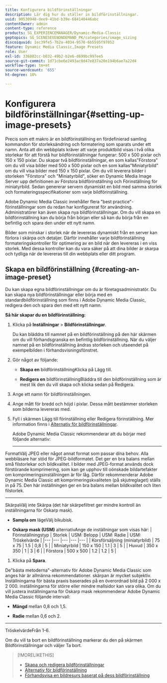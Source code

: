 ```yaml
---
title: Konfigurera bildförinställningar
description: Lär dig hur du ställer in bildförinställningar.
uuid: 90530948-dee9-41bd-b39e-684140446abc
contentOwner: admin
content-type: reference
products: SG_EXPERIENCEMANAGER/Dynamic-Media-Classic
geptopics: SG_SCENESEVENONDEMAND_PK/categories/image_sizing
discoiquuid: 1ec39fe5-7b2a-4034-9570-6b5595f97052
feature: Dynamic Media Classic,Image Presets
role: User
exl-id: 336802cc-b032-49b2-b2e6-d699bc997ee5
source-git-commit: 1d71cbe6e2493ac8d47e837a20e194b6ae7a22d4
workflow-type: tm+mt
source-wordcount: '655'
ht-degree: 10%

---
```


# Konfigurera bildförinställningar{#setting-up-image-presets}

Precis som ett makro är en bildförinställning en fördefinierad samling kommandon för storleksändring och formatering som sparats under ett namn. Anta att din webbplats kräver att varje produktbild visas i två olika storlekar för att förstå hur bildförinställningar fungerar: 500 x 500 pixlar och 150 x 150 pixlar. Du skapar två bildförinställningar, en som kallas&quot;Förstora&quot; om du vill visa bilder med 500 x 500 pixlar och en som kallas&quot;Miniatyrbild&quot; om du vill visa bilder med 150 x 150 pixlar. Om du vill leverera bilder i storleken &quot;Förstora&quot; och &quot;Miniatyrbild&quot;, söker en Dynamic Media Image Server upp definitionen av Förstora bildförinställning och Förinställning för miniatyrbild. Sedan genererar servern dynamiskt en bild med samma storlek och formateringsspecifikationer som varje bildförinställning.

Adobe Dynamic Media Classic innehåller flera &quot;best practice&quot;-förinställningar som du redan har konfigurerat för användning. Administratörer kan även skapa nya bildförinställningar. Om du vill skapa en bildförinställning kan du börja från början eller så kan du börja från en befintlig och spara den under ett nytt namn.

Bilder som minskar i storlek när de levereras dynamiskt från en server kan förlora i skärpa och detaljer. Därför innehåller varje bildförinställning formateringskontroller för optimering av en bild när den levereras i en viss storlek. Med dessa kontroller kan du vara säker på att dina bilder är skarpa och tydliga när de levereras till din webbplats eller ditt program.

## Skapa en bildförinställning {#creating-an-image-preset}

Du kan skapa egna bildförinställningar om du är företagsadministratör. Du kan skapa nya bildförinställningar eller börja med en standardbildförinställning som finns i Adobe Dynamic Media Classic, redigera den och spara den med ett nytt namn.

**Så här skapar du en bildförinställning:**

1. Klicka på **Inställningar** > **Bildförinställningar**.

   Du kan bläddra till namnet på en bildförinställning på den här skärmen om du vill förhandsgranska en befintlig bildförinställning. När du väljer namnet på en bildförinställning ändras storleken och utseendet på exempelbilden i förhandsvisningsfönstret.

1. Gör något av följande:

   * **Skapa en**
bildförinställningKlicka på Lägg till.

   * **Redigera en**
bildförinställningBläddra till den bildförinställning som är mest lik den du vill skapa och klicka sedan på Redigera.

1. Ange ett namn för bildförinställningen.
1. Ange mått för bredd och höjd i pixlar. Dessa mått bestämmer storleken som bilderna levereras med.
1. Fyll i skärmen Lägg till förinställning eller Redigera förinställning. Mer information finns i [Alternativ för bildförinställningar](application-setup.md#image_preset_options).

   Adobe Dynamic Media Classic rekommenderar att du börjar med följande alternativ:

   * ****
FormatVälj JPEG eller något annat format som passar dina behov. Alla webbläsare har stöd för JPEG-bildformatet. Det ger en bra balans mellan små filstorlekar och bildkvalitet. I bilder med JPEG-format används dock förstörande komprimering, som kan ge upphov till oönskade bildartefakter om komprimeringsinställningen är för låg. Därför rekommenderar Adobe Dynamic Media Classic att komprimeringskvaliteten (på skjutreglaget) ställs in på 75. Den här inställningen ger en bra balans mellan bildkvalitet och liten filstorlek.

   * ****
SkärpaVälj inte Skärpa (det här skärpefiltret ger mindre kontroll än inställningarna för Oskarp mask).

   * **Sampla om**
lägeVälj bikubisk.

   * **Oskarp mask (USM)**
alternativAnge de inställningar som visas här:
   | Förinställningstyp | Storlek | USM: Belopp | USM: Radie | USM: Tröskelvärde |
   |--- |--- |--- |--- |--- |
   | Korsförsäljning (miniatyrbild) | 75 x 75 | 1.5 | 0,8 | 5 |
   | Miniatyrbild | 150 x 150 | 1.1 | 3 | 5 |
   | Huvud | 350 x 350 | 1 | 3 | 6 |
   | Förstora | 500 x 500 | 1.2 | 1.2 | 5 |

1. Klicka på **Spara**.

De&quot;bästa metoderna&quot;-alternativ för Adobe Dynamic Media Classic som anges här är allmänna rekommendationer. skärpan är mycket subjektiv. Inställningarna för bästa praxis baserades på en överordnad bild på 2 000 x 2 000. inställningarna för större eller mindre mallsidor kan vara olika. Om du vill justera inställningarna för Oskarp mask rekommenderar Adobe Dynamic Media Classic följande intervall:

* **Mängd**
mellan 0,8 och 1,5.

* **Radie**
mellan 0,6 och 2.

* ****
TröskelvärdeFrån 1-6.

Om du vill ta bort en bildförinställning markerar du den på skärmen Bildförinställningar och väljer Ta bort.

>[!MORELIKETHIS]
>
>* [Skapa och redigera bildförinställningar](application-setup.md#creating_and_editing_image_presets)
>* [Alternativ för bildförinställning](application-setup.md#image_preset_options)
>* [Förhandsvisa en bildresurs baserat på dess bildförinställning](previewing-asset.md#previewing_an_image_asset_based_on_its_image_preset)

